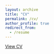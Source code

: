 ```yaml
---
layout: archive
title: "CV"
permalink: /cv/
author_profile: true
redirect_from:
  - /resume
---
```


[View CV]("Alexandra_Mathieu_CV.pdf")
